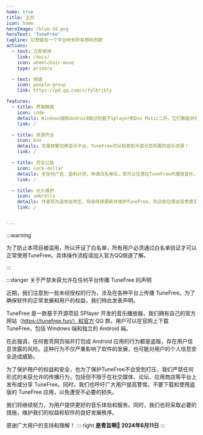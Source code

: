 ```yaml
---
home: true
title: 主页
icon: home
heroImage: /blue-3d.png
heroText: 'TuneFree'
tagline: 幻想能在一个平台听到所有想听的歌
actions:
  - text: 立即使用
    link: /docs/
    icon: wheelchair-move
    type: primary

  - text: 频道
    icon: people-group
    link: https://pd.qq.com/s/fylbrjbly

features:
  - title: 界面精美
    icon: code
    details: Windows端和Android端分别基于Splayer和Dso Music二开，它们都是非常优秀的第三方播放器，界面非常精美！
    link: /

  - title: 资源齐全
    icon: box
    details: 无需频繁切换音乐平台，TuneFree可以检索到大部分您所需的音乐资源！
    link: /

  - title: 完全公益
    icon: sack-dollar
    details: 无任何广告、盈利计划，申请白名单后，您可以任意在TuneFree内播放音乐，不会受到任何限制！
    link: /

  - title: 长久维护
    icon: umbrella
    details: 作者现为高校在校生，将会持续更新并维护TuneFree，欢迎各位提出宝贵意见！
    link: /


---
```


:::warning

为了防止本项目被滥用，所以开设了白名单，所有用户必须通过白名单验证才可以正常使用TuneFree。具体操作流程请加入官方QQ频道了解。

:::


:::danger 关于严禁未获允许在任何平台传播 TuneFree 的声明

近期，我们注意到一些未经授权的行为，涉及在各种平台上传播 TuneFree。为了确保软件的正常发展和用户的权益，我们特此发表声明。
 
TuneFree 是一款基于开源项目 SPlayer 开发的音乐播放器，我们拥有自己的官方网站（https://tunefree.fun/）和官方 QQ 群。用户可以在官网上下载 TuneFree，包括 Windows 端和独立的 Android 端。
 
在此强调，任何套壳网页端并打包成 Android 应用的行为都是盗版，存在用户信息泄露的风险。这种行为不仅严重影响了软件的发展，也可能对用户的个人信息安全造成威胁。
 
为了保护用户的权益和安全，也为了保护TuneFree不会受到打压，我们严禁任何形式的未获允许的传播行为，包括但不限于在社交媒体、论坛、应用商店等平台上发布或分享 TuneFree。同时，我们也呼吁广大用户提高警惕，不要下载和使用盗版的 TuneFree 应用，以免遭受不必要的损失。
 
我们将继续努力，为用户提供更好的音乐体验和服务。同时，我们也将采取必要的措施，维护我们的权益和软件的良好发展秩序。
 
感谢广大用户的支持和理解！
::: right
**是青旨啊🌴 2024年6月11日**
:::

<!-- markdownlint-disable -->